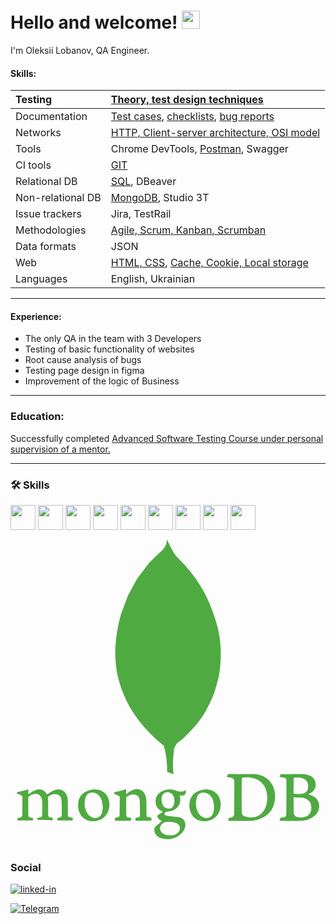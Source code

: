# Hello and welcome! <img src="https://media.giphy.com/media/hvRJCLFzcasrR4ia7z/giphy.gif" width="29px">

I'm  Oleksii Lobanov, QA Engineer. 

#### Skills:

| Testing | [Theory, test design techniques](https://github.com/AlexeyLobanov1/Theory-test-design-techniques.git) |
| :----------------- | :------------------ |
| Documentation   | [Test cases](https://github.com/AlexeyLobanov1/Test-cases.git), [checklists](https://github.com/AlexeyLobanov1/Checklists.git), [bug reports](https://github.com/AlexeyLobanov1/bug-reports.git)  |
| Networks   | [HTTP, Client-server architecture, OSI model](https://github.com/AlexeyLobanov1/HTTP-Client-server-architecture-OSI-model.git)  |
| Tools   | Chrome DevTools, [Postman](https://github.com/AlexeyLobanov1/Postman.git), Swagger  |
| CI tools   |  [GIT](https://github.com/AlexeyLobanov1/GIT.git)  |
| Relational DB   | [SQL](https://github.com/AlexeyLobanov1/SQL.git), DBeaver  |
| Non-relational DB   | [MongoDB](https://github.com/AlexeyLobanov1/MongoDB.git), Studio 3T  |
| Issue trackers   | Jira, TestRail   |
| Methodologies   | [Agile, Scrum, Kanban, Scrumban](https://github.com/AlexeyLobanov1/Agile-Scrum-Kanban-Scrumban.git) |
| Data formats   | JSON  |
| Web   | [HTML, CSS](https://github.com/AlexeyLobanov1/HTML-CSS.git), [Cache, Cookie, Local storage ](https://github.com/AlexeyLobanov1/Cache-Cookie-Local-storage.git) |
| Languages   | English, Ukrainian  |

---

#### Experience:

* The only QA in the team with 3 Developers
* Testing of basic functionality of websites
* Root cause analysis of bugs
* Testing page design in figma
* Improvement of the logic of Business

---

### Education:

Successfully completed [Advanced Software Testing Course under personal supervision of a mentor.](https://ilarionhalushka.github.io/ua/certificates/Oleksii-Lobanov#%D1%81%D0%B5%D1%80%D1%82%D0%B8%D1%84%D1%96%D0%BA%D0%B0%D1%82-%D1%81%D1%82%D1%83%D0%B4%D0%B5%D0%BD%D1%82%D0%B0-)

---

### :hammer_and_wrench: Skills

<div>

 <img src="https://user-images.githubusercontent.com/113934709/221174283-ce51f794-02f2-4c91-b24a-eb1e7e026f8a.png" width="40" height="40"/>
 <img src="https://user-images.githubusercontent.com/113934709/221174303-52d1a2ee-047e-4b0a-88fc-97164157d699.png" width="40" height="40"/>
 <img src="https://user-images.githubusercontent.com/113934709/221174306-e6c1f52f-4411-43a6-842f-a21dfa1dcc03.png" width="40" height="40"/>
 <img src="https://user-images.githubusercontent.com/113934709/221174291-e6daa64b-54dd-4ea3-b05f-c63a095856b1.png" width="40" height="40"/>
 <img src="https://user-images.githubusercontent.com/113934709/221174302-3f5e4665-0ef5-4320-90ca-93df9f79bf0d.png" width="40" height="40"/>
 <img src="https://user-images.githubusercontent.com/113934709/221174305-4eff79ea-7a1f-4bf4-b952-8d0c7237d225.png" width="40" height="40"/>
 <img src="https://user-images.githubusercontent.com/113934709/221174290-80c8e1f9-3aa8-4925-bdc3-d20edfa8c5e6.png" width="40" height="40"/>
 <img src="https://user-images.githubusercontent.com/113934709/221174296-dda7d004-2d2c-47c4-8eda-1b873c7272ee.png" width="40" height="40"/>
 <img src="https://user-images.githubusercontent.com/113934709/221174308-6129d0f4-6d48-47ce-8087-6d80e4cdc629.png" width="40" height="40"/>
 <svg xmlns="http://www.w3.org/2000/svg" viewBox="0 0 128 128"><path fill-rule="evenodd" clip-rule="evenodd" fill="#4FAA41" d="M82.803 34.23c-2.604-8.108-6.781-15.284-12.667-21.459-1.488-1.562-3.142-2.993-4.18-4.936-.656-1.23-1.281-2.477-1.92-3.715l-.406-1.021-.113.402c-.053 2.02-1.197 3.389-2.621 4.668-1.604 1.438-3.096 3-4.636 4.509l-4.736 6.229-3.829 7.042-2.561 6.915-.077.107c-1.409 4.629-2.104 9.389-2.445 14.195-.129 1.807.019 3.639.12 5.455.145 2.596.596 5.147 1.272 7.66 2.457 9.126 7.444 16.695 14.263 23.127 1.266 1.195 2.635 2.282 3.956 3.418l.585 2.008.544 3.116.26 3.253c-.003.66-.03 1.323.009 1.981.011.169.231.325.355.487l1.104.388 1.149.447-.197-2.891-.009-2.848.397-4.338.288-.944.825-1.461c1.018-.818 2.109-1.562 3.036-2.473 1.677-1.647 3.351-3.317 4.852-5.122a38.489 38.489 0 004.969-7.636c.899-1.833 1.747-3.703 2.448-5.618.618-1.688 1.001-3.463 1.488-5.2l.128-.375c1.005-4.688 1.174-9.424.805-14.19-.297-3.841-1.2-7.548-2.456-11.18zm-19.9 50.275c.154-.771.345-1.538.484-2.312-.139.774-.329 1.541-.484 2.312zm3.417.532l-.646-1.415.646 1.415.949.811-.949-.811zm40.154 17.927c-.826-1.583-2.038-2.785-3.64-3.574-1.342-.66-2.785-.95-4.269-.992-1.112-.032-2.228.025-3.342.039-.989.012-1.979.029-2.968.02-1.163-.012-2.326-.047-3.489-.08-.193-.006-.33.033-.42.229-.141.305-.308.599-.481.933l.194.062c.577.102 1.157.189 1.731.304.738.147 1.07.571 1.104 1.193.05.886.07 1.774.067 2.662-.015 3.514-.04 7.028-.066 10.541-.002.232-.006.474-.069.692-.073.252-.152.578-.34.702a2.907 2.907 0 01-1.115.425c-.561.092-.655.117-.83.669l-.076.276c-.084.301-.039.36.275.363 1.802.02 3.603.059 5.404.053 1.643-.006 3.286.094 4.923-.215 1.547-.291 2.991-.801 4.309-1.664 1.71-1.121 2.94-2.619 3.589-4.574.524-1.579.641-3.19.463-4.841a8.928 8.928 0 00-.954-3.223zm-3.157 9.661c-.964 1.794-2.402 2.992-4.457 3.308-1.287.197-2.576.14-3.803-.347-.777-.308-1.066-.979-1.09-1.772a82.426 82.426 0 01-.033-2.332c-.004-2.734-.004-5.468 0-8.201.002-.861.017-1.724.031-2.586.01-.606.137-.809.728-.858 2.596-.218 5.073.062 7.13 1.889 1.272 1.13 1.996 2.571 2.297 4.226.125.69.163 1.396.241 2.096-.063 1.598-.279 3.153-1.044 4.577zm21.789-2.961c-.512-1.246-1.482-2.027-2.701-2.527-.416-.171-.845-.312-1.294-.478l.157-.1c.485-.311 1.025-.562 1.443-.945 1.016-.931 1.438-2.102 1.24-3.493-.188-1.323-.848-2.294-2.027-2.924-1.07-.57-2.224-.778-3.418-.777-2.066.002-4.133.033-6.199.037-.712.001-1.424-.052-2.136-.062-.138-.002-.343.033-.402.125-.163.25-.271.538-.387.816-.067.162-.001.251.184.275.497.068.993.153 1.491.227.688.103 1.021.461 1.063 1.154l.009.411c.001 2.155.008 4.31-.001 6.465a926.932 926.932 0 01-.061 6.456c-.003.271-.04.543-.079.812-.059.406-.276.686-.692.774l-1.177.232c-.139.028-.34.024-.397.11-.216.323-.39.676-.366 1.102l.121.033 3.953.097.793-.003c1.368-.016 2.738.011 4.104-.059 1.479-.074 2.868-.513 4.152-1.268 1.367-.805 2.419-1.866 2.793-3.462.24-1.019.241-2.044-.166-3.028zm-10.043-9.181c.006-.433.197-.621.627-.632 1.059-.029 2.111-.023 3.133.342 1.322.472 2.135 1.612 2.12 3.005-.007.535.001 1.065-.196 1.579-.389 1.012-1.135 1.546-2.193 1.65-.552.056-1.109.062-1.601.088l-1.642-.072c-.218-.008-.313-.104-.312-.328l.064-5.632zm6.806 13.494c-.529 1.151-1.493 1.756-2.7 1.966a6.823 6.823 0 01-2.892-.127c-.706-.181-.994-.748-1.135-1.377-.095-.421-.079-.922-.087-1.36-.013-.676-.003-2.079-.003-2.079h-.014c0-1 .003-1.866-.003-2.825-.001-.207.034-.31.287-.302.898.027 1.799.042 2.697.077.803.031 1.555.269 2.262.65 1.076.58 1.724 1.468 1.902 2.688.136.925.078 1.835-.314 2.689zm-98.587 1.078l.019-5.437c.003-.818-.101-1.62-.369-2.396-.739-2.137-2.777-3.11-4.899-2.343-.965.349-1.83.878-2.656 1.478-.481.35-.481.35-.829-.149-.985-1.412-2.392-1.895-4.03-1.374-1.059.336-1.985.911-2.862 1.579-.082.062-.247.131-.296.094-.082-.061-.139-.206-.137-.315l.06-.966c.005-.203-.034-.407-.054-.62-.396.137-.712.274-1.043.354-1.023.25-2.053.48-3.082.715-.249.057-.512.132-.536.418-.025.281.246.328.456.412.442.178.881.367 1.318.559.367.162.504.455.502.849-.007 1.685.004 3.368-.006 5.053-.004.685-.036 1.369-.067 2.054-.028.607-.235.861-.823 1.014-.312.082-.629.137-.943.211-.069.016-.187.06-.188.094-.013.297-.029.601.021.89.01.052.324.052.498.072l.117-.007c1.212-.018 2.424-.037 3.637-.05.643-.007 1.285-.001 1.983-.001l.075-.97c-.4-.073-.757-.128-1.109-.205-.549-.12-.783-.411-.797-.965l-.01-.793c-.006-2.057-.014-4.113-.014-6.17 0-.299.124-.536.387-.715.557-.376 1.145-.675 1.796-.842 1.372-.351 2.562.137 3.09 1.304.167.368.298.775.335 1.175.194 2.062.11 4.126-.007 6.188-.025.445-.234.669-.673.778l-1.032.218c-.083.021-.204-.035-.21.034-.023.285-.01.722-.01.722h.246l3.142.103c.861-.002 1.723.102 2.583.124.154.003.291.026.3-.152a8.492 8.492 0 00-.011-.829l-.164-.029-.885-.199c-.597-.141-.803-.368-.805-.972-.007-1.489.013-2.977 0-4.465a45.225 45.225 0 00-.095-2.551c-.015-.226.02-.374.2-.501a5.311 5.311 0 011.732-.835c1.935-.51 3.519.551 3.619 2.546.098 1.924.057 3.855.042 5.783-.005.671-.227.874-.888 1.054l-.228.059c-.677.162-.671.162-.631.881.013.225.075.283.315.277 1.379-.031 2.758-.039 4.137-.051.564-.005 1.128 0 1.742 0l.125-.936c-.539-.143-1.036-.249-1.516-.406-.424-.144-.574-.4-.572-.848zm47.489-8.241c.568-.527.572-1.223.413-1.996-.45.471-.954.688-1.529.729-.771.055-1.528-.012-2.246-.319-1.942-.834-3.854-.775-5.76.14-1.603.768-2.589 1.965-2.688 3.78-.063 1.163.155 2.264.931 3.189.465.554 1.062.913 1.735 1.161.29.107.312.245.069.43a7.01 7.01 0 01-.557.38 73.2 73.2 0 01-1.226.754c-.241.146-.323.332-.244.617.231.838.826 1.322 1.57 1.675l.271.189-.237.237c-.729.591-1.487 1.149-2.185 1.776-.586.527-.775 1.233-.598 2.012.357 1.555 1.388 2.517 2.851 2.959 2.557.774 4.958.33 7.147-1.185 1.298-.899 2.229-2.069 2.512-3.679.317-1.809-.688-3.379-2.487-3.703-1.19-.216-2.408-.278-3.612-.416-.562-.064-1.132-.102-1.679-.231-.465-.11-.696-.489-.653-.859.043-.364.43-.703.873-.738.892-.072 1.766-.211 2.588-.587 2.178-.996 3.189-2.74 2.936-5.088-.033-.316-.105-.628-.17-.996.697.117 1.41.294 1.975-.231zm-6.609 11.017c.886.026 1.894.081 2.868.366.857.25 1.562.688 1.77 1.645.251 1.156-.305 2.306-1.424 2.924-1.048.578-2.186.626-3.34.507-.988-.102-1.877-.444-2.589-1.174-.938-.961-.943-2.291-.004-3.249.839-.856 1.288-1.033 2.719-1.019zm2.217-6.962c-.516 1.651-2.018 1.879-3.195 1.351-1.003-.449-1.44-1.333-1.669-2.342-.089-.388-.11-.791-.162-1.188.021-.569.115-1.115.36-1.627.751-1.577 2.596-1.483 3.617-.769.438.306.743.722.934 1.215a4.998 4.998 0 01.115 3.36zm-9.37 5.263a7.984 7.984 0 01-1.057-.236c-.608-.186-.682-.3-.689-.943-.018-1.792-.03-3.584-.05-5.375-.01-.806-.106-1.601-.353-2.371-.65-2.03-2.641-3.12-4.633-2.521-1.104.333-2.052.952-2.935 1.679l-.322.247.001-.331c.021-.381.062-.762.059-1.143-.002-.199-.078-.399-.115-.574-.753.227-1.428.455-2.117.629-.691.174-1.396.292-2.095.434-.347.07-.602.28-.596.519.009.337.288.402.532.503.442.181.883.364 1.32.558.312.139.439.397.436.732-.022 2.329-.036 4.659-.07 6.989-.01.736-.196.93-.92 1.092l-.316.063c-.67.115-.689.142-.643.849l.004.117c-.008.272.111.36.391.357 1.78-.021 3.561-.031 5.341-.024.763.003.845-.057.829-.841l-.036-.337c-.436-.073-.853-.126-1.261-.216-.427-.095-.58-.27-.62-.704-.037-.397-.049-.8-.053-1.2-.02-1.831-.036-3.662-.045-5.492-.002-.461.083-.889.507-1.186a4.14 4.14 0 012.125-.762c1.588-.109 2.795.832 2.881 2.415.106 1.953.074 3.913.099 5.87.002.146-.024.293-.044.438-.038.286-.178.501-.468.575-.283.074-.57.14-.859.184-.431.064-.44.061-.473.496l.011.293c.051.506.052.491.564.486 1.722-.014 3.443-.023 5.164-.021.72.002.771-.032.777-.774l-.002-.176c.011-.19-.074-.267-.269-.298zm24.052-11.323c-1.805-.441-3.517-.113-5.143.728-1.58.817-2.636 2.08-3.038 3.824-.406 1.763-.212 3.483.567 5.12.507 1.063 1.287 1.885 2.349 2.419 2.486 1.252 5.527.684 7.477-.991 1.539-1.321 2.104-3.08 2.138-5.257-.021-.218-.042-.638-.1-1.054-.327-2.37-1.968-4.231-4.25-4.789zm1.367 9.155c-.479 1.886-2.11 2.724-3.95 2.076-.939-.33-1.641-.961-2.113-1.814-1.086-1.96-1.295-4.044-.677-6.182.412-1.424 1.584-2.203 2.978-2.105 1.246.087 2.204.685 2.907 1.699.741 1.07 1.027 2.287 1.103 3.565.013.205.002.41.002.616l.088.01c-.11.713-.162 1.44-.338 2.135zm-46.764-9.186c-1.899-.434-3.678-.005-5.326.96-1.425.834-2.346 2.08-2.699 3.708-.331 1.521-.196 3.016.343 4.473.328.888.825 1.669 1.554 2.278 1.535 1.281 3.329 1.605 5.238 1.248 1.616-.303 3.036-1.021 4.068-2.364.966-1.256 1.334-2.698 1.372-4.261-.057-.495-.071-.999-.176-1.482-.522-2.411-1.932-4.003-4.374-4.56zm1.549 9.18c-.463 1.876-2.12 2.735-3.947 2.087-1.173-.417-1.937-1.276-2.42-2.377-.774-1.769-.932-3.61-.431-5.476.384-1.427 1.541-2.478 3.312-2.226 1.087.154 1.935.709 2.567 1.592.854 1.191 1.135 2.555 1.174 3.988v.293l.072.011c-.105.704-.157 1.42-.327 2.108z"/></svg
 ---
 
</div>

### Social

<div id="badges">

[![linked-in](https://img.shields.io/badge/LinkedIn-0077B5?style=for-the-badge&logo=LinkedIn&logoColor=white)](https://www.linkedin.com/in/alexey-lobanov-qa/)
 
<div id="badges">

[![Telegram](https://img.shields.io/badge/Telegram-0077B5?style=for-the-badge&logo=Telegram&logoColor=white)](https://t.me/alexeyLobanov1)

